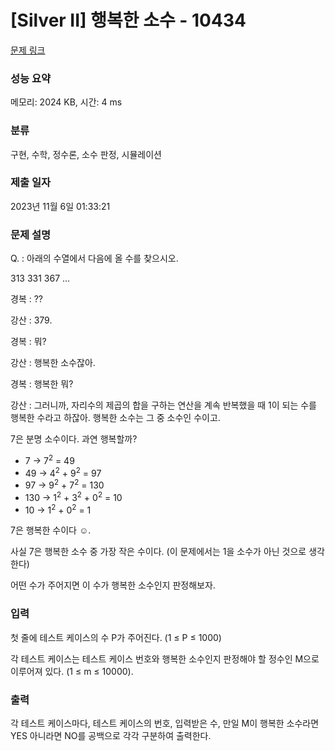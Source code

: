 # [Silver II] 행복한 소수 - 10434 

[문제 링크](https://www.acmicpc.net/problem/10434) 

### 성능 요약

메모리: 2024 KB, 시간: 4 ms

### 분류

구현, 수학, 정수론, 소수 판정, 시뮬레이션

### 제출 일자

2023년 11월 6일 01:33:21

### 문제 설명

<p>Q. : 아래의 수열에서 다음에 올 수를 찾으시오.</p>

<p>313 331 367 ...</p>

<p>경복 : ??</p>

<p>강산 : 379.</p>

<p>경복 : 뭐?</p>

<p>강산 : 행복한 소수잖아.</p>

<p>경복 : 행복한 뭐?</p>

<p>강산 : 그러니까, 자리수의 제곱의 합을 구하는 연산을 계속 반복했을 때 1이 되는 수를 행복한 수라고 하잖아. 행복한 소수는 그 중 소수인 수이고.</p>

<p>7은 분명 소수이다. 과연 행복할까?</p>

<ul>
	<li>7 → 7<sup>2</sup> = 49</li>
	<li>49 → 4<sup>2</sup> + 9<sup>2</sup> = 97</li>
	<li>97 → 9<sup>2</sup> + 7<sup>2</sup> = 130</li>
	<li>130 → 1<sup>2</sup> + 3<sup>2</sup> + 0<sup>2</sup> = 10</li>
	<li>10 → 1<sup>2</sup> + 0<sup>2</sup> = 1</li>
</ul>

<p>7은 행복한 수이다 ☺.</p>

<p>사실 7은 행복한 소수 중 가장 작은 수이다. (이 문제에서는 1을 소수가 아닌 것으로 생각한다)</p>

<p>어떤 수가 주어지면 이 수가 행복한 소수인지 판정해보자.</p>

### 입력 

 <p>첫 줄에 테스트 케이스의 수 P가 주어진다. (1 ≤ P ≤ 1000)</p>

<p>각 테스트 케이스는 테스트 케이스 번호와 행복한 소수인지 판정해야 할 정수인 M으로 이루어져 있다. (1 ≤ m ≤ 10000).</p>

<p> </p>

### 출력 

 <p>각 테스트 케이스마다, 테스트 케이스의 번호, 입력받은 수, 만일 M이 행복한 소수라면 YES 아니라면 NO를 공백으로 각각 구분하여 출력한다.</p>

